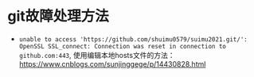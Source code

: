 # git故障处理方法

- `unable to access 'https://github.com/shuimu0579/suimu2021.git/': OpenSSL SSL_connect: Connection was reset in connection to github.com:443`, 使用编辑本地hosts文件的方法：https://www.cnblogs.com/sunjinggege/p/14430828.html